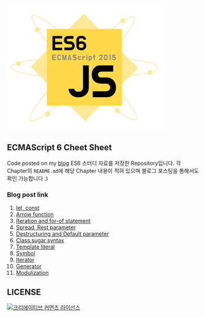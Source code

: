 ![](/images/javascript_es6.png)
## ECMAScript 6 Cheet Sheet
Code posted on my [blog](https://jaeyeophan.github.io/)
ES6 스터디 자료를 저장한 Repository입니다. 각 Chapter의 `README.md`에 해당 Chapter 내용이 적혀 있으며 블로그 포스팅을 통해서도 확인 가능합니다 :)
### Blog post link
1. [let, const](https://jaeyeophan.github.io/2017/04/18/let-const/)
2. [Arrow function](https://jaeyeophan.github.io/2017/04/18/ES6-2-Arrow-function/)
3. [Iteration and for-of statement](https://jaeyeophan.github.io/2017/04/18/ES6-3-Iteration-and-for-of-statement/)
4. [Spread, Rest parameter](https://jaeyeophan.github.io/2017/04/18/ES6-4-Spread-Rest-parameter/)
5. [Destructuring and Default parameter](https://jaeyeophan.github.io/2017/04/18/ES6-5-Destructuring-and-Default-Parameter/)
6. [Class sugar syntax](https://jaeyeophan.github.io/2017/04/18/ES6-6-Class-sugar-syntax/)
7. [Template literal](https://jaeyeophan.github.io/2017/04/19/ES6-7-Template-literal/)
8. [Symbol](https://jaeyeophan.github.io/2017/04/20/ES6-8-Symbol/)
9. [Iterator](https://jaeyeophan.github.io/2017/04/21/ES6-9-Iterator/)
10. [Generator](https://jaeyeophan.github.io/categories/ECMAScript6/)
11. [Modulization](https://jaeyeophan.github.io/2017/05/04/ES6-11-Modulization/)

## LICENSE
<a rel="license" href="http://creativecommons.org/licenses/by/4.0/"><img alt="크리에이티브 커먼즈 라이선스" style="border-width:0" src="https://i.creativecommons.org/l/by/4.0/88x31.png" /></a>

